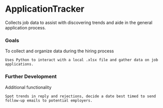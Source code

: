 # ApplicationTracker

Collects job data to assist with discovering trends and aide in the general application process.

### Goals

To collect and organize data during the hiring process
```
Uses Python to interact with a local .xlsx file and gather data on job applications. 
```
### Further Development

Additional functionality
```
Spot trends in reply and rejections, decide a date best timed to send follow-up emails to potential employers.
```
